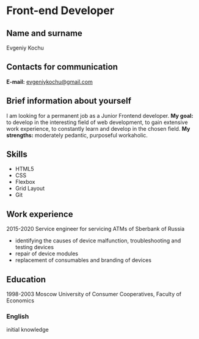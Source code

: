 # Front-end Developer

## Name and surname
Evgeniy Kochu

## Contacts for communication
**E-mail:** evgeniykochu@gmail.com

## Brief information about yourself
I am looking for a permanent job as a Junior Frontend developer.
**My goal:** to develop in the interesting field of web development, to gain extensive work experience, to constantly learn and develop in the chosen field.
**My strengths:** moderately pedantic, purposeful workaholic.

## Skills
* HTML5
* CSS
* Flexbox
* Grid Layout
* Git

## Work experience
2015-2020 Service engineer for servicing ATMs of Sberbank of Russia
* identifying the causes of device malfunction, troubleshooting and testing devices
* repair of device modules
* replacement of consumables and branding of devices

## Education
1998-2003 Moscow University of Consumer Cooperatives,
Faculty of Economics

### English
initial knowledge